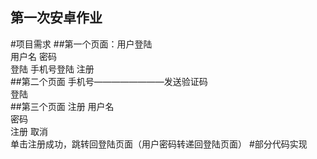 第一次安卓作业
--------
#项目需求
##第一个页面：用户登陆<br>
用户名	密码<br>
登陆	手机号登陆	注册<br>
##第二个页面
手机号————————发送验证码<br>
登陆<br>
##第三个页面  注册
用户名<br>
密码<br>
注册	取消<br>
单击注册成功，跳转回登陆页面（用户密码转递回登陆页面）
#部分代码实现
